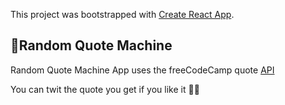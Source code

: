 This project was bootstrapped with [Create React App](https://github.com/facebook/create-react-app).

## 📝Random Quote Machine

Random Quote Machine App uses the freeCodeCamp quote [API](https://gist.githubusercontent.com/camperbot/5a022b72e96c4c9585c32bf6a75f62d9/raw/e3c6895ce42069f0ee7e991229064f167fe8ccdc/quotes.json)

You can twit the quote you get if you like it 🐣💫
